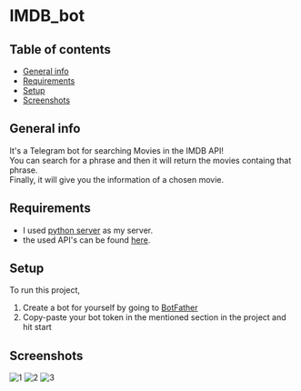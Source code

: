# IMDB_bot

## Table of contents
* [General info](#general-info)
* [Requirements](#requirements)
* [Setup](#setup)
* [Screenshots](#screenshots)

## General info
It's a Telegram bot for searching Movies in the IMDB API!<br />
You can search for a phrase and then it will return the movies containg that phrase.<br />
Finally, it will give you the information of a chosen movie.

## Requirements
* I used [python server](https://www.pythonanywhere.com/) as my server.
* the used API's can be found [here](https://www.omdbapi.com/).

## Setup
To run this project,
1. Create a bot for yourself by going to [BotFather](https://t.me/BotFather)
2. Copy-paste your bot token in the mentioned section in the project and hit start


## Screenshots
![1](https://github.com/AydaFa/IMDB_bot/assets/99981832/c9bfc2d9-a7fe-435f-ad1f-37a1e6049dec)
![2](https://github.com/AydaFa/IMDB_bot/assets/99981832/b0394ebe-8c9e-47ba-a353-7d63d5917485)
![3](https://github.com/AydaFa/IMDB_bot/assets/99981832/fee3076b-01d9-493a-a9ef-f4f987db38a1)
